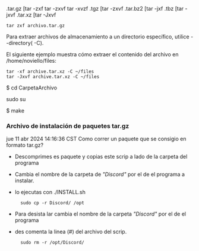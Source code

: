 .tar.gz		[tar -zxf      tar -zxvf      tar -xvzf
.tgz 		[tar -zxvf
.tar.bz2	[tar -jxf
.tbz 		[tar -jxvf
.tar.xz		[tar -Jxvf	


	tar zxf archivo.tar.gz

Para extraer archivos de almacenamiento a un directorio específico, utilice --directory( -C).

El siguiente ejemplo muestra cómo extraer el contenido del archivo en /home/noviello/files:

	tar -xf archive.tar.xz -C ~/files
	tar -Jxvf archive.tar.xz -C ~/files

$ cd CarpetaArchivo

sudo su

$ make

### Archivo de instalación de paquetes tar.gz 
jue 11 abr 2024 14:16:36 CST
Como correr un paquete que se consigio en formato tar.gz?
* Descomprimes es paquete y copias este scrip a lado de la carpeta del programa
* Cambia el nombre de la carpeta de *"Discord"* por el de el programa a instalar.
* lo ejecutas con ./INSTALL.sh

		sudo cp -r Discord/ /opt

* Para desista lar cambia el nombre de la carpeta *"Discord"* por el de el programa
* des comenta la linea (#) del archivo del scrip.

		sudo rm -r /opt/Discord/